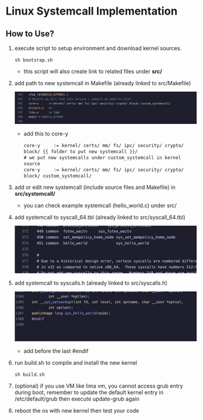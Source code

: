 # Linux Systemcall Implementation

## How to Use?

1. execute script to setup environment and download kernel sources.

   ```shell
   sh bootsrap.sh
   ```

   - this script will also create link to related files under **src/**

2. add path to new systemcall in Makefile (already linked to src/Makefile)

   ![place to edit in Makefile](assets/Makefile.png)

   - add this to core-y

     ```shell
     core-y		:= kernel/ certs/ mm/ fs/ ipc/ security/ crypto/ block/ {{ folder to put new systemcall }}/
     # we put new systemcalls under custom_systemcall in kernel source
     core-y		:= kernel/ certs/ mm/ fs/ ipc/ security/ crypto/ block/ custom_systemcall/
     ```

3. add or edit new systemcall (include source files and Makefile) in **src/systemcall/**

   - you can check example systemcall (hello_world.c) under src/

4. add systemcall to syscall_64.tbl (already linked to src/syscall_64.tbl)

   ![place to edit in syscall_64.tbl](assets/syscall_64_tbl.png)

5. add systemcall to syscalls.h (already linked to src/syscalls.h)

   ![place to edit in syscalls.h](assets/syscalls_h.png)

   - add before the last #endif

6. run build.sh to compile and install the new kernel

   ```shell
   sh build.sh
   ```

7. (optional) if you use VM like lima vm, you cannot access grub entry during boot, remember to update the default kernel entry in /etc/default/grub then execute update-grub again

8. reboot the os with new kernel then test your code
